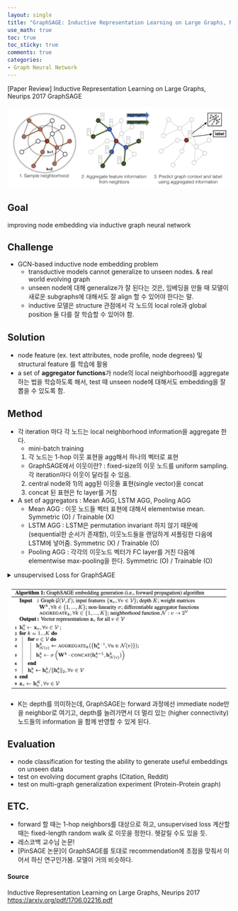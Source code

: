 ```yaml
---
layout: single
title: "GraphSAGE: Inductive Representation Learning on Large Graphs, Neurips 2017"
use_math: true
toc: true
toc_sticky: true
comments: true
categories:
- Graph Neural Network
---
```


[Paper Review] Inductive Representation Learning on Large Graphs, Neurips 2017
GraphSAGE



![alt](/assets/images/post_images/graphsage1.png)


## Goal
improving node embedding via inductive graph neural network

## Challenge
- GCN-based inductive node embedding problem
  - transductive models cannot generalize to unseen nodes. & real world evolving graph
  - unseen node에 대해 generalize가 잘 된다는 것은, 임베딩을 만들 때 모델이 새로운 subgraphs에 대해서도 잘 align 할 수 있어야 한다는 말.
  - inductive 모델은 structure 관점에서 각 노드의 local role과 global position 둘 다를 잘 학습할 수 있어야 함.
  


## Solution
- node feature (ex. text attributes, node profile, node degrees) 및 structural feature 를 학습에 활용
- a set of **aggregator functions**가 node의 local neighborhood를 aggregate하는 법을 학습하도록 해서, test 때 unseen node에 대해서도 embedding을 잘 뽑을 수 있도록 함.


## Method
- 각 iteration 마다 각 노드는 local neighborhood information을 aggregate 한다.
  - mini-batch training
  1) 각 노드는 1-hop 이웃 표현을 agg해서 하나의 벡터로 표현
    - GraphSAGE에서 이웃이란? 
    : fixed-size의 이웃 노드를 uniform sampling. 각 iteration마다 이웃이 달라질 수 있음.
  2) central node와 1)의 agg된 이웃들 표현(single vector)을 concat
  3) concat 된 표현은 fc layer를 거침
- A set of aggregators : Mean AGG, LSTM AGG, Pooling AGG
  - Mean AGG : 이웃 노드들 벡터 표현에 대해서 elementwise mean. Symmetric (O) / Trainable (X)
  - LSTM AGG : LSTM은 permutation invariant 하지 않기 때문에 (sequential한 순서가 존재함), 이웃노드들을 랜덤하게 셔플링한 다음에 LSTM에 넣어줌. Symmetric (X) / Trainable (O)
  - Pooling AGG : 각각의 이웃노드 벡터가 FC layer를 거친 다음에 elementwise max-pooling을 한다. Symmetric (O) / Trainable (O)

<details>
<summary>unsupervised Loss for GraphSAGE</summary>
<div markdown="1">

  ![alt](/assets/images/post_images/graphsage2.png)
  - $v$ : central node $u$ 근처에서에서 fixed-length random walk를 했을 때 co-occur하는 이웃노드
  - 즉, 랜덤워크 상의 이웃 노드들과 중심노드의 표현이 유사해지도록 학습. cluster assumption을 따라가도록.
  - 논문에선 기본적으로는 unsupervised loss를 소개해주는데, fully supervised도 당연히 가능하다. 


</div>
</details>



![alt](/assets/images/post_images/graphsage3.png)
- K는 depth를 의미하는데, GraphSAGE는 forward 과정에선 immediate node만을 neighbor로 여기고, depth를 늘려가면서 더 멀리 있는 (higher connectivity) 노드들의 information 을 함께 반영할 수 있게 된다. 


## Evaluation
- node classification for testing the ability to generate useful embeddings on unseen data
- test on evolving document graphs (Citation, Reddit)
- test on multi-graph generalization experiment (Protein-Protein graph)


## ETC.


- forward 할 때는 1-hop neighbors를 대상으로 하고, unsupervised loss 계산할 때는 fixed-length random walk 로 이웃을 정한다. 헷갈릴 수도 있을 듯.
- 레스코백 교수님 논문! 
- [PinSAGE 논문]이 GraphSAGE를 토대로 recommendation에 초점을 맞춰서 이어서 하신 연구인가봄. 모델이 거의 비슷하다.


#### Source
Inductive Representation Learning on Large Graphs, Neurips 2017
https://arxiv.org/pdf/1706.02216.pdf

